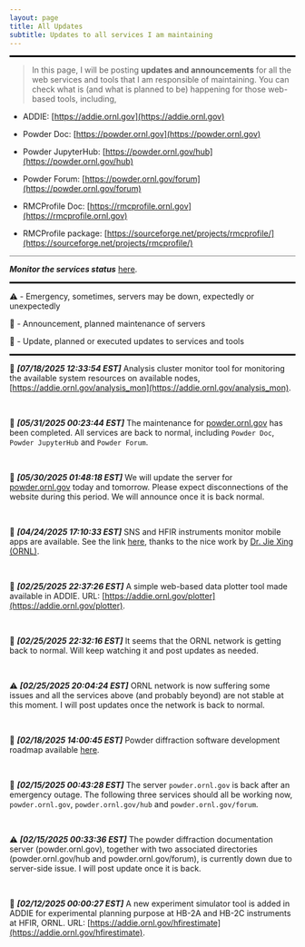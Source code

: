 ```yaml
---
layout: page
title: All Updates
subtitle: Updates to all services I am maintaining
---
```


<style>
    .thick-line {
        border: 0;
        height: 3px; /* Adjust the thickness of the line here */
        background-color: black; /* Change the color of the line if needed */
    }
    .thick-line1 {
        border: 0;
        height: 1px; /* Adjust the thickness of the line here */
        background-color: grey; /* Change the color of the line if needed */
    }
</style>

<hr class="thick-line">

> In this page, I will be posting **updates and announcements** for all the web services and tools that I am responsible of maintaining. You can check what is (and what is planned to be) happening for those web-based tools, including,

- ADDIE: [https://addie.ornl.gov](https://addie.ornl.gov)

- Powder Doc: [https://powder.ornl.gov](https://powder.ornl.gov)

- Powder JupyterHub: [https://powder.ornl.gov/hub](https://powder.ornl.gov/hub)

- Powder Forum: [https://powder.ornl.gov/forum](https://powder.ornl.gov/forum)

- RMCProfile Doc: [https://rmcprofile.ornl.gov](https://rmcprofile.ornl.gov)

- RMCProfile package: [https://sourceforge.net/projects/rmcprofile/](https://sourceforge.net/projects/rmcprofile/)

<hr class="thick-line1">

***Monitor the services status*** <a href="https://uptime.ornl.gov/status/resources" target="_blank">here</a>.

<hr class="thick-line">

⚠️ - Emergency, sometimes, servers may be down, expectedly or unexpectedly

📢 - Announcement, planned maintenance of servers

📝 - Update, planned or executed updates to services and tools

<hr class="thick-line">

📝 ***[07/18/2025 12:33:54 EST]*** Analysis cluster monitor tool for monitoring the available system resources on available nodes, [https://addie.ornl.gov/analysis_mon](https://addie.ornl.gov/analysis_mon).

<br>

📢 ***[05/31/2025 00:23:44 EST]*** The maintenance for [powder.ornl.gov](https://powder.ornl.gov) has been completed. All services are back to normal, including `Powder Doc`, `Powder JupyterHub` and `Powder Forum`.

<br>

📢 ***[05/30/2025 01:48:18 EST]*** We will update the server for [powder.ornl.gov](https://powder.ornl.gov) today and tomorrow. Please expect disconnections of the website during this period. We will announce once it is back normal.

<br>

📝 ***[04/24/2025 17:10:33 EST]*** SNS and HFIR instruments monitor mobile apps are available. See the link [here](https://powder.ornl.gov/collections/mobile_apps.html), thanks to the nice work by [Dr. Jie Xing (ORNL)](https://www.ornl.gov/staff-profile/jie-xing).

<br>

📝 ***[02/25/2025 22:37:26 EST]*** A simple web-based data plotter tool made available in ADDIE. URL: [https://addie.ornl.gov/plotter](https://addie.ornl.gov/plotter).

<br>

📝 ***[02/25/2025 22:32:16 EST]*** It seems that the ORNL network is getting back to normal. Will keep watching it and post updates as needed.

<br>

⚠️ ***[02/25/2025 20:04:24 EST]*** ORNL network is now suffering some issues and all the services above (and probably beyond) are not stable at this moment. I will post updates once the network is back to normal.

<br>

📝 ***[02/18/2025 14:00:45 EST]*** Powder diffraction software development roadmap available [here](https://powder.ornl.gov/work_items/roadmap.html).

<br>

📝 ***[02/15/2025 00:43:28 EST]*** The server `powder.ornl.gov` is back after an emergency outage. The following three services should all be working now, `powder.ornl.gov`, `powder.ornl.gov/hub` and `powder.ornl.gov/forum`.

<br>

⚠️ ***[02/15/2025 00:33:36 EST]*** The powder diffraction documentation server (powder.ornl.gov), together with two associated directories (powder.ornl.gov/hub and powder.ornl.gov/forum), is currently down due to server-side issue. I will post update once it is back.

<br>

📝 ***[02/12/2025 00:00:27 EST]*** A new experiment simulator tool is added in ADDIE for experimental planning purpose at HB-2A and HB-2C instruments at HFIR, ORNL. URL: [https://addie.ornl.gov/hfirestimate](https://addie.ornl.gov/hfirestimate).
